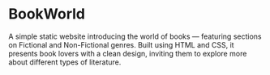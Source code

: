 # BookWorld

A simple static website introducing the world of books — featuring sections on Fictional and Non-Fictional genres.
Built using HTML and CSS, it presents book lovers with a clean design, inviting them to explore more about different types of literature.
